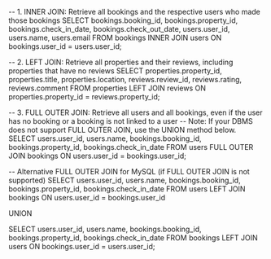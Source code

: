 
-- 1. INNER JOIN: Retrieve all bookings and the respective users who made those bookings
SELECT 
    bookings.booking_id,
    bookings.property_id,
    bookings.check_in_date,
    bookings.check_out_date,
    users.user_id,
    users.name,
    users.email
FROM bookings
INNER JOIN users
    ON bookings.user_id = users.user_id;

-- 2. LEFT JOIN: Retrieve all properties and their reviews, including properties that have no reviews
SELECT 
    properties.property_id,
    properties.title,
    properties.location,
    reviews.review_id,
    reviews.rating,
    reviews.comment
FROM properties
LEFT JOIN reviews
    ON properties.property_id = reviews.property_id;

-- 3. FULL OUTER JOIN: Retrieve all users and all bookings, even if the user has no booking or a booking is not linked to a user
-- Note: If your DBMS does not support FULL OUTER JOIN, use the UNION method below.
SELECT 
    users.user_id,
    users.name,
    bookings.booking_id,
    bookings.property_id,
    bookings.check_in_date
FROM users
FULL OUTER JOIN bookings
    ON users.user_id = bookings.user_id;

-- Alternative FULL OUTER JOIN for MySQL (if FULL OUTER JOIN is not supported)
SELECT 
    users.user_id,
    users.name,
    bookings.booking_id,
    bookings.property_id,
    bookings.check_in_date
FROM users
LEFT JOIN bookings ON users.user_id = bookings.user_id

UNION

SELECT 
    users.user_id,
    users.name,
    bookings.booking_id,
    bookings.property_id,
    bookings.check_in_date
FROM bookings
LEFT JOIN users ON bookings.user_id = users.user_id;
